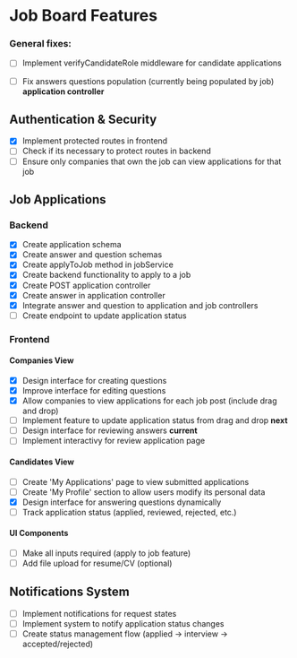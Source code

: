 # Job Board Features

### General fixes: 
- [ ] Implement verifyCandidateRole middleware for candidate applications 
- [ ] Fix answers questions population (currently being populated by job) **application controller**



## Authentication & Security
- [x] Implement protected routes in frontend
- [ ] Check if its necessary to protect routes in backend
- [ ] Ensure only companies that own the job can view applications for that job

## Job Applications
### Backend
- [x] Create application schema
- [x] Create answer and question schemas
- [x] Create applyToJob method in jobService
- [x] Create backend functionality to apply to a job
- [x] Create POST application controller
- [x] Create answer in application controller
- [x] Integrate answer and question to application and job controllers
- [ ] Create endpoint to update application status

### Frontend
#### Companies View
- [x] Design interface for creating questions
- [x] Improve interface for editing questions
- [x] Allow companies to view applications for each job post (include drag and drop)
- [ ] Implement feature to update application status from drag and drop **next**
- [ ] Design interface for reviewing answers **current**
- [ ] Implement interactivy for review application page

#### Candidates View
- [ ] Create 'My Applications' page to view submitted applications
- [ ] Create 'My Profile' section to allow users modify its personal data
- [x] Design interface for answering questions dynamically
- [ ] Track application status (applied, reviewed, rejected, etc.)

#### UI Components
- [ ] Make all inputs required (apply to job feature)
- [ ] Add file upload for resume/CV (optional)

## Notifications System
- [ ] Implement notifications for request states
- [ ] Implement system to notify application status changes
- [ ] Create status management flow (applied → interview → accepted/rejected)

